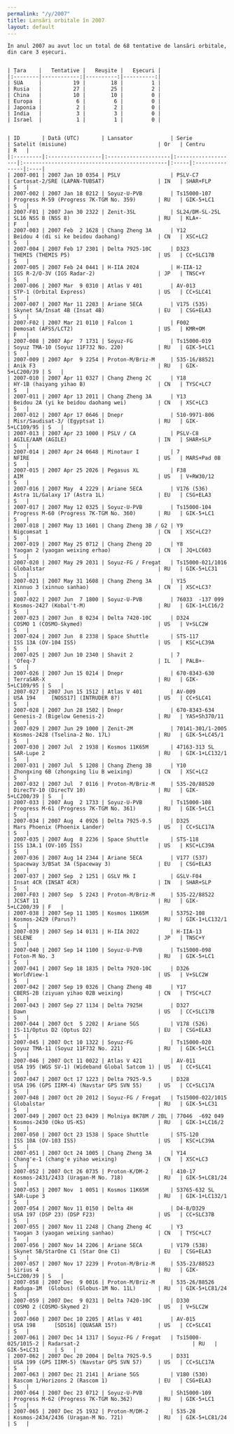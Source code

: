 ```yaml
---
permalink: "/y/2007"
title: Lansări orbitale în 2007
layout: default
---
```


    În anul 2007 au avut loc un total de 68 tentative de lansări orbitale, din care 3 eșecuri.
    
    
    | Țara    |   Tentative |   Reușite |   Eșecuri |
    |:--------|------------:|----------:|----------:|
    | SUA     |          19 |        18 |         1 |
    | Rusia   |          27 |        25 |         2 |
    | China   |          10 |        10 |         0 |
    | Europa  |           6 |         6 |         0 |
    | Japonia |           2 |         2 |         0 |
    | India   |           3 |         3 |         0 |
    | Israel  |           1 |         1 |         0 |
    
    
    | ID       | Dată (UTC)       | Lansator            | Serie              | Satelit (misiune)                             | Or   | Centru         | R   |
    |:---------|:-----------------|:--------------------|:-------------------|:----------------------------------------------|:-----|:---------------|:----|
    | 2007-001 | 2007 Jan 10 0354 | PSLV                | PSLV-C7            | Cartosat-2/SRE (LAPAN-TUBSAT)                 | IN   | SHAR+FLP       | S   |
    | 2007-002 | 2007 Jan 18 0212 | Soyuz-U-PVB         | Ts15000-107        | Progress M-59 (Progress 7K-TGM No. 359)       | RU   | GIK-5+LC1      | S   |
    | 2007-F01 | 2007 Jan 30 2322 | Zenit-3SL           | SL24/DM-SL-25L     | SL16 NSS 8 (NSS 8)                            | RU   | KLA+-          | F   |
    | 2007-003 | 2007 Feb  2 1628 | Chang Zheng 3A      | Y12                | Beidou 4 (di si ke beidou daohang)            | CN   | XSC+LC2        | S   |
    | 2007-004 | 2007 Feb 17 2301 | Delta 7925-10C      | D323               | THEMIS (THEMIS P5)                            | US   | CC+SLC17B      | S   |
    | 2007-005 | 2007 Feb 24 0441 | H-IIA 2024          | H-IIA-12           | IGS R-2/O-3V (IGS Radar-2)                    | JP   | TNSC+Y         | S   |
    | 2007-006 | 2007 Mar  9 0310 | Atlas V 401         | AV-013             | STP-1 (Orbital Express)                       | US   | CC+SLC41       | S   |
    | 2007-007 | 2007 Mar 11 2203 | Ariane 5ECA         | V175 (535)         | Skynet 5A/Insat 4B (Insat 4B)                 | EU   | CSG+ELA3       | S   |
    | 2007-F02 | 2007 Mar 21 0110 | Falcon 1            | F002               | Demosat (AFSS/LCT2)                           | US   | KMR+OM         | F   |
    | 2007-008 | 2007 Apr  7 1731 | Soyuz-FG            | Ts15000-019        | Soyuz TMA-10 (Soyuz 11F732 No. 220)           | RU   | GIK-5+LC1      | S   |
    | 2007-009 | 2007 Apr  9 2254 | Proton-M/Briz-M     | 535-16/88521       | Anik F3                                       | RU   | GIK-5+LC200/39 | S   |
    | 2007-010 | 2007 Apr 11 0327 | Chang Zheng 2C      | Y18                | HY-1B (haiyang yihao B)                       | CN   | TYSC+LC7       | S   |
    | 2007-011 | 2007 Apr 13 2011 | Chang Zheng 3A      | Y13                | Beidou 2A (yi ke beidou daohang wei)          | CN   | XSC+LC3        | S   |
    | 2007-012 | 2007 Apr 17 0646 | Dnepr               | 510-9971-806       | Misr/Saudisat-3/ (Egyptsat 1)                 | RU   | GIK-5+LC109/95 | S   |
    | 2007-013 | 2007 Apr 23 1000 | PSLV / CA           | PSLV-C8            | AGILE/AAM (AGILE)                             | IN   | SHAR+SLP       | S   |
    | 2007-014 | 2007 Apr 24 0648 | Minotaur I          | 7                  | NFIRE                                         | US   | MARS+Pad 0B    | S   |
    | 2007-015 | 2007 Apr 25 2026 | Pegasus XL          | F38                | AIM                                           | US   | V+RW30/12      | S   |
    | 2007-016 | 2007 May  4 2229 | Ariane 5ECA         | V176 (536)         | Astra 1L/Galaxy 17 (Astra 1L)                 | EU   | CSG+ELA3       | S   |
    | 2007-017 | 2007 May 12 0325 | Soyuz-U-PVB         | Ts15000-104        | Progress M-60 (Progress 7K-TGM No. 360)       | RU   | GIK-5+LC1      | S   |
    | 2007-018 | 2007 May 13 1601 | Chang Zheng 3B / G2 | Y9                 | Nigcomsat 1                                   | CN   | XSC+LC2?       | S   |
    | 2007-019 | 2007 May 25 0712 | Chang Zheng 2D      | Y8                 | Yaogan 2 (yaogan weixing erhao)               | CN   | JQ+LC603       | S   |
    | 2007-020 | 2007 May 29 2031 | Soyuz-FG / Fregat   | Ts15000-021/1016   | Globalstar                                    | RU   | GIK-5+LC31     | S   |
    | 2007-021 | 2007 May 31 1608 | Chang Zheng 3A      | Y15                | Xinnuo 3 (xinnuo sanhao)                      | CN   | XSC+LC3?       | S   |
    | 2007-022 | 2007 Jun  7 1800 | Soyuz-U-PVB         | 76033  -137 099    | Kosmos-2427 (Kobal't-M)                       | RU   | GIK-1+LC16/2   | S   |
    | 2007-023 | 2007 Jun  8 0234 | Delta 7420-10C      | D324               | COSMO 1 (COSMO-Skymed)                        | US   | V+SLC2W        | S   |
    | 2007-024 | 2007 Jun  8 2338 | Space Shuttle       | STS-117            | ISS 13A (OV-104 ISS)                          | US   | KSC+LC39A      | S   |
    | 2007-025 | 2007 Jun 10 2340 | Shavit 2            | 7                  | 'Ofeq-7                                       | IL   | PALB+-         | S   |
    | 2007-026 | 2007 Jun 15 0214 | Dnepr               | 670-8343-630       | TerraSAR-X                                    | RU   | GIK-5+LC109/95 | S   |
    | 2007-027 | 2007 Jun 15 1512 | Atlas V 401         | AV-009             | USA 194     [NOSS17] (INTRUDER 8?)            | US   | CC+SLC41       | S   |
    | 2007-028 | 2007 Jun 28 1502 | Dnepr               | 670-8343-634       | Genesis-2 (Bigelow Genesis-2)                 | RU   | YAS+Sh370/11   | S   |
    | 2007-029 | 2007 Jun 29 1000 | Zenit-2M            | 70141-301/1-2005   | Kosmos-2428 (Tselina-2 No. 17L)               | RU   | GIK-5+LC45/1   | S   |
    | 2007-030 | 2007 Jul  2 1938 | Kosmos 11K65M       | 47163-313 SL       | SAR-Lupe 2                                    | RU   | GIK-1+LC132/1  | S   |
    | 2007-031 | 2007 Jul  5 1208 | Chang Zheng 3B      | Y10                | Zhongxing 6B (zhongxing liu B weixing)        | CN   | XSC+LC2        | S   |
    | 2007-032 | 2007 Jul  7 0116 | Proton-M/Briz-M     | 535-20/88520       | DirecTV-10 (DirecTV 10)                       | RU   | GIK-5+LC200/39 | S   |
    | 2007-033 | 2007 Aug  2 1733 | Soyuz-U-PVB         | Ts15000-108        | Progress M-61 (Progress 7K-TGM No. 361)       | RU   | GIK-5+LC1      | S   |
    | 2007-034 | 2007 Aug  4 0926 | Delta 7925-9.5      | D325               | Mars Phoenix (Phoenix Lander)                 | US   | CC+SLC17A      | S   |
    | 2007-035 | 2007 Aug  8 2236 | Space Shuttle       | STS-118            | ISS 13A.1 (OV-105 ISS)                        | US   | KSC+LC39A      | S   |
    | 2007-036 | 2007 Aug 14 2344 | Ariane 5ECA         | V177 (537)         | Spaceway 3/BSat 3A (Spaceway 3)               | EU   | CSG+ELA3       | S   |
    | 2007-037 | 2007 Sep  2 1251 | GSLV Mk I           | GSLV-F04           | Insat 4CR (INSAT 4CR)                         | IN   | SHAR+SLP       | S   |
    | 2007-F03 | 2007 Sep  5 2243 | Proton-M/Briz-M     | 535-22/88522       | JCSAT 11                                      | RU   | GIK-5+LC200/39 | F   |
    | 2007-038 | 2007 Sep 11 1305 | Kosmos 11K65M       | 53752-108          | Kosmos-2429 (Parus?)                          | RU   | GIK-1+LC132/1  | S   |
    | 2007-039 | 2007 Sep 14 0131 | H-IIA 2022          | H-IIA-13           | SELENE                                        | JP   | TNSC+Y         | S   |
    | 2007-040 | 2007 Sep 14 1100 | Soyuz-U-PVB         | Ts15000-098        | Foton-M No. 3                                 | RU   | GIK-5+LC1      | S   |
    | 2007-041 | 2007 Sep 18 1835 | Delta 7920-10C      | D326               | WorldView-1                                   | US   | V+SLC2W        | S   |
    | 2007-042 | 2007 Sep 19 0326 | Chang Zheng 4B      | Y17                | CBERS-2B (ziyuan yihao 02B weixing)           | CN   | TYSC+LC7       | S   |
    | 2007-043 | 2007 Sep 27 1134 | Delta 7925H         | D327               | Dawn                                          | US   | CC+SLC17B      | S   |
    | 2007-044 | 2007 Oct  5 2202 | Ariane 5GS          | V178 (526)         | IS-11/Optus D2 (Optus D2)                     | EU   | CSG+ELA3       | S   |
    | 2007-045 | 2007 Oct 10 1322 | Soyuz-FG            | Ts15000-020        | Soyuz TMA-11 (Soyuz 11F732 No. 221)           | RU   | GIK-5+LC1      | S   |
    | 2007-046 | 2007 Oct 11 0022 | Atlas V 421         | AV-011             | USA 195 (WGS SV-1) (Wideband Global Satcom 1) | US   | CC+SLC41       | S   |
    | 2007-047 | 2007 Oct 17 1223 | Delta 7925-9.5      | D328               | USA 196 (GPS IIRM-4) (Navstar GPS SVN 55)     | US   | CC+SLC17A      | S   |
    | 2007-048 | 2007 Oct 20 2012 | Soyuz-FG / Fregat   | Ts15000-022/1015   | Globalstar                                    | RU   | GIK-5+LC31     | S   |
    | 2007-049 | 2007 Oct 23 0439 | Molniya 8K78M / 2BL | 77046  -692 049    | Kosmos-2430 (Oko US-KS)                       | RU   | GIK-1+LC16/2   | S   |
    | 2007-050 | 2007 Oct 23 1538 | Space Shuttle       | STS-120            | ISS 10A (OV-103 ISS)                          | US   | KSC+LC39A      | S   |
    | 2007-051 | 2007 Oct 24 1005 | Chang Zheng 3A      | Y14                | Chang'e-1 (chang'e yihao weixing)             | CN   | XSC+LC3        | S   |
    | 2007-052 | 2007 Oct 26 0735 | Proton-K/DM-2       | 410-17             | Kosmos-2431/2433 (Uragan-M No. 718)           | RU   | GIK-5+LC81/24  | S   |
    | 2007-053 | 2007 Nov  1 0051 | Kosmos 11K65M       | 53765-632 SL       | SAR-Lupe 3                                    | RU   | GIK-1+LC132/1  | S   |
    | 2007-054 | 2007 Nov 11 0150 | Delta 4H            | D4-8/D329          | USA 197 (DSP 23) (DSP F23)                    | US   | CC+SLC37B      | S   |
    | 2007-055 | 2007 Nov 11 2248 | Chang Zheng 4C      | Y3                 | Yaogan 3 (yaogan weixing sanhao)              | CN   | TYSC+LC7       | S   |
    | 2007-056 | 2007 Nov 14 2206 | Ariane 5ECA         | V179 (538)         | Skynet 5B/StarOne C1 (Star One C1)            | EU   | CSG+ELA3       | S   |
    | 2007-057 | 2007 Nov 17 2239 | Proton-M/Briz-M     | 535-23/88523       | Sirius 4                                      | RU   | GIK-5+LC200/39 | S   |
    | 2007-058 | 2007 Dec  9 0016 | Proton-M/Briz-M     | 535-26/88526       | Raduga-1M  (Globus) (Globus-1M No. 11L)       | RU   | GIK-5+LC81/24  | S   |
    | 2007-059 | 2007 Dec  9 0231 | Delta 7420-10C      | D330               | COSMO 2 (COSMO-Skymed 2)                      | US   | V+SLC2W        | S   |
    | 2007-060 | 2007 Dec 10 2205 | Atlas V 401         | AV-015             | USA 198      [SDS16] (QUASAR 15?)             | US   | CC+SLC41       | S   |
    | 2007-061 | 2007 Dec 14 1317 | Soyuz-FG / Fregat   | Ts15000-025/1015-2 | Radarsat-2                                    | RU   | GIK-5+LC31     | S   |
    | 2007-062 | 2007 Dec 20 2004 | Delta 7925-9.5      | D331               | USA 199 (GPS IIRM-5) (Navstar GPS SVN 57)     | US   | CC+SLC17A      | S   |
    | 2007-063 | 2007 Dec 21 2141 | Ariane 5GS          | V180 (530)         | Rascom 1/Horizons 2 (Rascom 1)                | EU   | CSG+ELA3       | S   |
    | 2007-064 | 2007 Dec 23 0712 | Soyuz-U-PVB         | Sh15000-109        | Progress M-62 (Progress 7K-TGM No.362)        | RU   | GIK-5+LC1      | S   |
    | 2007-065 | 2007 Dec 25 1932 | Proton-M/DM-2       | 535-28             | Kosmos-2434/2436 (Uragan-M No. 721)           | RU   | GIK-5+LC81/24  | S   |

